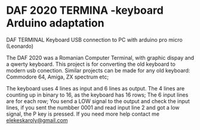 # DAF 2020 TERMINA -keyboard Arduino adaptation
DAF TERMINAL Keyboard USB connection to PC with arduino pro micro (Leonardo)

The DAF 2020 was a Romanian Computer Terminal, with graphic dispay and a qwerty keyboard.
This project is for converting the old keyboard to modern usb conection.
Similar projects can be made for any old keyboard: Commodore 64, Amiga, ZX spectrum etc;

The keyboard uses 4 lines as input and 6 lines as output.
The 4 lines are counting up in binary to 16, as the keyboard has 16 rows;
The 6 input lines are  for each row;
You send a LOW signal to the output and check the input lines, if you sent the numbber 0001 and read input line 2 and got a low signal, the P key is pressed.
If you need more help contact me elekeskaroly@gmail.com
